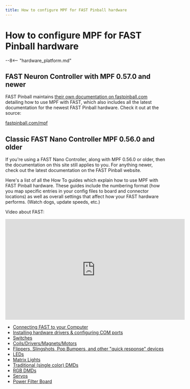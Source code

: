 ```yaml
---
title: How to configure MPF for FAST Pinball hardware
---
```


# How to configure MPF for FAST Pinball hardware

--8<-- "hardware_platform.md"

## FAST Neuron Controller with MPF 0.57.0 and newer

FAST Pinball maintains [their own documentation on fastpinball.com](https://fastpinball.com/mpf)
detailing how to use MPF with FAST, which also includes all the
latest documentation for the newest FAST Pinball hardware.
Check it out at the source:

[fastpinball.com/mpf](https://fastpinball.com/mpf)

## Classic FAST Nano Controller MPF 0.56.0 and older

If you're using a FAST Nano Controller, along with MPF 0.56.0 or
older, then the documentation on this site still applies to you.
For anything newer, check out the latest documentation on the
FAST Pinball website.

Here's a list of all the How To guides which explain how to use MPF
with FAST Pinball hardware. These guides include the numbering format
(how you map specific entries in your config files to board and
connector locations) as well as overall settings that affect how your
FAST hardware performs. (Watch dogs, update speeds, etc.)

Video about FAST:

<div class="video-wrapper">
<iframe width="560" height="315" src="https://www.youtube.com/embed/uS_dNWOL8mw" title="YouTube video player" frameborder="0" allow="accelerometer; autoplay; clipboard-write; encrypted-media; gyroscope; picture-in-picture" allowfullscreen></iframe>
</div>

* [Connecting FAST to your Computer](connecting.md)
* [Installing hardware drivers & configuring COM ports](config.md)
* [Switches](switches.md)
* [Coils/Drivers/Magnets/Motors](drivers.md)
* [Flippers, Slingshots, Pop Bumpers, and other "quick response" devices](hw_rules.md)
* [LEDs](leds.md)
* [Matrix Lights](lights.md)
* [Traditional (single color) DMDs](dmd.md)
* [RGB DMDs](rgb_dmd.md)
* [Servos](servos.md)
* [Power Filter Board](power_filter.md)
